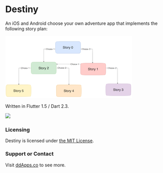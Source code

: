 # Destiny
An iOS and Android choose your own adventure app that implements the following story plan:

![](art/story-plan/story-plan.png?raw=true) 

Written in Flutter 1.5 / Dart 2.3.

![](art/screenshot/destiny-05.gif?raw=true) 

### Licensing
Destiny is licensed under [the MIT License](LICENSE).

### Support or Contact
Visit [ddApps.co](http://ddapps.co) to see more.
